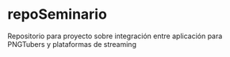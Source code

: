 # repoSeminario
Repositorio para proyecto sobre integración entre aplicación para PNGTubers y plataformas de streaming
